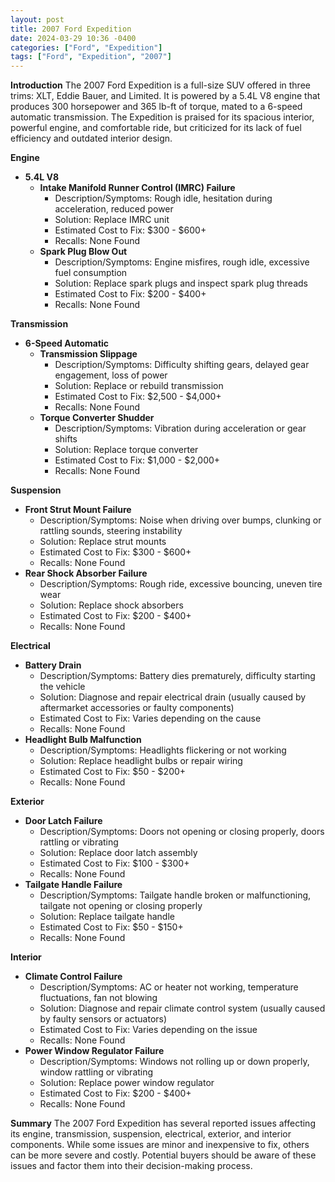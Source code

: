 ```yaml
---
layout: post
title: 2007 Ford Expedition
date: 2024-03-29 10:36 -0400
categories: ["Ford", "Expedition"]
tags: ["Ford", "Expedition", "2007"]
---
```

**Introduction**
The 2007 Ford Expedition is a full-size SUV offered in three trims: XLT, Eddie Bauer, and Limited. It is powered by a 5.4L V8 engine that produces 300 horsepower and 365 lb-ft of torque, mated to a 6-speed automatic transmission. The Expedition is praised for its spacious interior, powerful engine, and comfortable ride, but criticized for its lack of fuel efficiency and outdated interior design.

**Engine**
* **5.4L V8**
    * **Intake Manifold Runner Control (IMRC) Failure**
        * Description/Symptoms: Rough idle, hesitation during acceleration, reduced power
        * Solution: Replace IMRC unit
        * Estimated Cost to Fix: $300 - $600+
        * Recalls: None Found
    * **Spark Plug Blow Out**
        * Description/Symptoms: Engine misfires, rough idle, excessive fuel consumption
        * Solution: Replace spark plugs and inspect spark plug threads
        * Estimated Cost to Fix: $200 - $400+
        * Recalls: None Found

**Transmission**
* **6-Speed Automatic**
    * **Transmission Slippage**
        * Description/Symptoms: Difficulty shifting gears, delayed gear engagement, loss of power
        * Solution: Replace or rebuild transmission
        * Estimated Cost to Fix: $2,500 - $4,000+
        * Recalls: None Found
    * **Torque Converter Shudder**
        * Description/Symptoms: Vibration during acceleration or gear shifts
        * Solution: Replace torque converter
        * Estimated Cost to Fix: $1,000 - $2,000+
        * Recalls: None Found

**Suspension**
* **Front Strut Mount Failure**
    * Description/Symptoms: Noise when driving over bumps, clunking or rattling sounds, steering instability
    * Solution: Replace strut mounts
    * Estimated Cost to Fix: $300 - $600+
    * Recalls: None Found
* **Rear Shock Absorber Failure**
    * Description/Symptoms: Rough ride, excessive bouncing, uneven tire wear
    * Solution: Replace shock absorbers
    * Estimated Cost to Fix: $200 - $400+
    * Recalls: None Found

**Electrical**
* **Battery Drain**
    * Description/Symptoms: Battery dies prematurely, difficulty starting the vehicle
    * Solution: Diagnose and repair electrical drain (usually caused by aftermarket accessories or faulty components)
    * Estimated Cost to Fix: Varies depending on the cause
    * Recalls: None Found
* **Headlight Bulb Malfunction**
    * Description/Symptoms: Headlights flickering or not working
    * Solution: Replace headlight bulbs or repair wiring
    * Estimated Cost to Fix: $50 - $200+
    * Recalls: None Found

**Exterior**
* **Door Latch Failure**
    * Description/Symptoms: Doors not opening or closing properly, doors rattling or vibrating
    * Solution: Replace door latch assembly
    * Estimated Cost to Fix: $100 - $300+
    * Recalls: None Found
* **Tailgate Handle Failure**
    * Description/Symptoms: Tailgate handle broken or malfunctioning, tailgate not opening or closing properly
    * Solution: Replace tailgate handle
    * Estimated Cost to Fix: $50 - $150+
    * Recalls: None Found

**Interior**
* **Climate Control Failure**
    * Description/Symptoms: AC or heater not working, temperature fluctuations, fan not blowing
    * Solution: Diagnose and repair climate control system (usually caused by faulty sensors or actuators)
    * Estimated Cost to Fix: Varies depending on the issue
    * Recalls: None Found
* **Power Window Regulator Failure**
    * Description/Symptoms: Windows not rolling up or down properly, window rattling or vibrating
    * Solution: Replace power window regulator
    * Estimated Cost to Fix: $200 - $400+
    * Recalls: None Found

**Summary**
The 2007 Ford Expedition has several reported issues affecting its engine, transmission, suspension, electrical, exterior, and interior components. While some issues are minor and inexpensive to fix, others can be more severe and costly. Potential buyers should be aware of these issues and factor them into their decision-making process.
